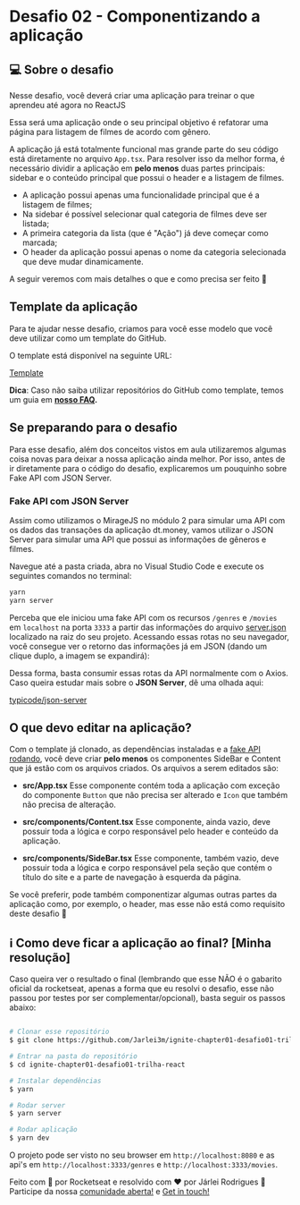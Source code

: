 # Desafio 02 - Componentizando a aplicação

## 💻 Sobre o desafio

Nesse desafio, você deverá criar uma aplicação para treinar o que aprendeu até agora no ReactJS

Essa será uma aplicação onde o seu principal objetivo é refatorar uma página para listagem de filmes de acordo com gênero. 

A aplicação já está totalmente funcional mas grande parte do seu código está diretamente no arquivo `App.tsx`. Para resolver isso da melhor forma, é necessário dividir a aplicação em **pelo menos** duas partes principais: sidebar e o conteúdo principal que possui o header e a listagem de filmes.

- A aplicação possui apenas uma funcionalidade principal que é a listagem de filmes;
- Na sidebar é possível selecionar qual categoria de filmes deve ser listada;
- A primeira categoria da lista (que é "Ação") já deve começar como marcada;
- O header da aplicação possui apenas o nome da categoria selecionada que deve mudar dinamicamente.

A seguir veremos com mais detalhes o que e como precisa ser feito 🚀

## Template da aplicação

Para te ajudar nesse desafio, criamos para você esse modelo que você deve utilizar como um template do GitHub.

O template está disponível na seguinte URL:

[Template](https://github.com/rocketseat-education/ignite-template-componentizando-a-aplicacao)

**Dica**: Caso não saiba utilizar repositórios do GitHub como template, temos um guia em **[nosso FAQ](https://www.notion.so/FAQ-Desafios-ddd8fcdf2339436a816a0d9e45767664).**

## Se preparando para o desafio

Para esse desafio, além dos conceitos vistos em aula utilizaremos algumas coisa novas para deixar a nossa aplicação ainda melhor. Por isso, antes de ir diretamente para o código do desafio, explicaremos um pouquinho sobre Fake API com JSON Server.

### Fake API com JSON Server

Assim como utilizamos o MirageJS no módulo 2 para simular uma API com os dados das transações da aplicação dt.money, vamos utilizar o JSON Server para simular uma API que possui as informações de gêneros e filmes. 

Navegue até a pasta criada, abra no Visual Studio Code e execute os seguintes comandos no terminal:

```bash
yarn
yarn server
```

Perceba que ele iniciou uma fake API com os recursos `/genres` e `/movies` em `localhost` na porta `3333` a partir das informações do arquivo [server.json](https://github.com/rocketseat-education/ignite-template-componentizando-a-aplicacao/blob/main/server.json) localizado na raiz do seu projeto. Acessando essas rotas no seu navegador, você consegue ver o retorno das informações já em JSON (dando um clique duplo, a imagem se expandirá):

Dessa forma, basta consumir essas rotas da API normalmente com o Axios. Caso queira estudar mais sobre o **JSON Server**, dê uma olhada aqui:

[typicode/json-server](https://github.com/typicode/json-server)

## O que devo editar na aplicação?

Com o template já clonado, as dependências instaladas e a [fake API rodando](https://www.notion.so/Desafio-01-Criando-um-hook-de-carrinho-de-compras-5769216778794019a83f544e79167b12), você deve criar **pelo menos** os componentes SideBar e Content que já estão com os arquivos criados.
Os arquivos a serem editados são:

- **src/App.tsx**
Esse componente contém toda a aplicação com exceção do componente `Button` que não precisa ser alterado e `Icon` que também não precisa de alteração.

- **src/components/Content.tsx**
Esse componente, ainda vazio, deve possuir toda a lógica e corpo responsável pelo header e conteúdo da aplicação.

- **src/components/SideBar.tsx**
Esse componente, também vazio, deve possuir toda a lógica e corpo responsável pela seção que contém o título do site e a parte de navegação à esquerda da página.

Se você preferir, pode também componentizar algumas outras partes da aplicação como, por exemplo, o header, mas esse não está como requisito deste desafio 🚀

## :information_source: Como deve ficar a aplicação ao final? [Minha resolução]

Caso queira ver o resultado o final (lembrando que esse NÃO é o gabarito oficial da rocketseat, apenas a forma que eu resolvi o desafio, esse não passou por testes por ser complementar/opcional), basta seguir os passos abaixo:

```bash

# Clonar esse repositório
$ git clone https://github.com/Jarlei3m/ignite-chapter01-desafio01-trilha-react

# Entrar na pasta do repositório
$ cd ignite-chapter01-desafio01-trilha-react

# Instalar dependências
$ yarn

# Rodar server
$ yarn server

# Rodar aplicação
$ yarn dev
```
O projeto pode ser visto no seu browser em `http://localhost:8080` e as api's em `http://localhost:3333/genres` e `http://localhost:3333/movies`.

Feito com 💜 por Rocketseat e resolvido com ♥ por Járlei Rodrigues 👋 Participe da nossa [comunidade aberta!](https://discord.gg/pUU3CG4Z) e [Get in touch!](https://www.linkedin.com/in/jarleirodrigues/)
